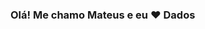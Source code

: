 ### Olá! Me chamo Mateus e eu ❤️ Dados

<!--
- 🔭 I’m currently working on Process Engineering
- 🌱 I’m currently learning Data Science
-->
